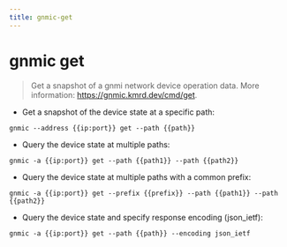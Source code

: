```yaml
---
title: gnmic-get
---
```

# gnmic get

> Get a snapshot of a gnmi network device operation data.
> More information: <https://gnmic.kmrd.dev/cmd/get>.

- Get a snapshot of the device state at a specific path:

`gnmic --address {{ip:port}} get --path {{path}}`

- Query the device state at multiple paths:

`gnmic -a {{ip:port}} get --path {{path1}} --path {{path2}}`

- Query the device state at multiple paths with a common prefix:

`gnmic -a {{ip:port}} get --prefix {{prefix}} --path {{path1}} --path {{path2}}`

- Query the device state and specify response encoding (json_ietf):

`gnmic -a {{ip:port}} get --path {{path}} --encoding json_ietf`

